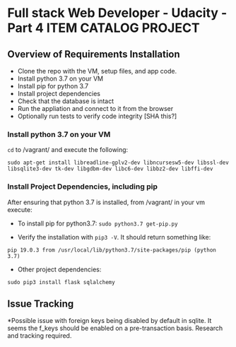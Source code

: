 # Full stack Web Developer - Udacity - Part 4 ITEM CATALOG PROJECT

## Overview of Requirements Installation
* Clone the repo with the VM, setup files, and app code.
* Install python 3.7 on your VM
* Install pip for python 3.7
* Install project dependencies
* Check that the database is intact
* Run the appliation and connect to it from the browser
* Optionally run tests to verify code integrity [SHA this?]

### Install python 3.7 on your VM
`cd` to /vagrant/ and execute the following:

```
sudo apt-get install libreadline-gplv2-dev libncursesw5-dev libssl-dev libsqlite3-dev tk-dev libgdbm-dev libc6-dev libbz2-dev libffi-dev
```


### Install Project Dependencies, including pip
After ensuring that python 3.7 is installed, from /vagrant/ in your vm execute:

* To install pip for python3.7: `sudo python3.7 get-pip.py`

* Verify the installation with `pip3 -V`. It should return something like:

`pip 19.0.3 from /usr/local/lib/python3.7/site-packages/pip (python 3.7)`

* Other project dependencies:

`sudo pip3 install flask sqlalchemy`



## Issue Tracking
*Possible issue with foreign keys being disabled by default in sqlite.
It seems the f_keys should be enabled on a pre-transaction basis.
Research and tracking required.